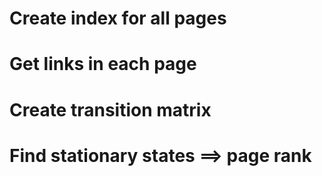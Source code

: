 # Create index for all pages
# Get links in each page
# Create transition matrix
# Find stationary states ==> page rank
